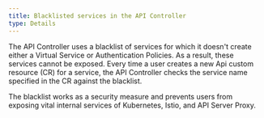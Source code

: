 ```yaml
---
title: Blacklisted services in the API Controller
type: Details
---
```


The API Controller uses a blacklist of services for which it doesn't create either a Virtual Service or Authentication Policies. As a result, these services cannot be exposed. Every time a user creates a new Api custom resource (CR) for a service, the API Controller checks the service name specified in the CR against the blacklist.

The blacklist works as a security measure and prevents users from exposing vital internal services of Kubernetes, Istio, and API Server Proxy.   
